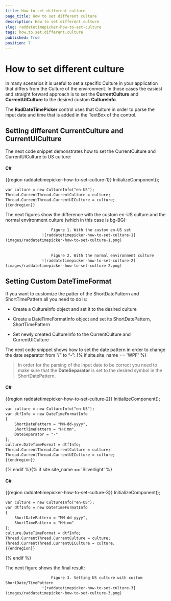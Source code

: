 ```yaml
---
title: How to set different culture
page_title: How to set different culture
description: How to set different culture
slug: raddatetimepicker-how-to-set-culture
tags: how,to,set,different,culture
published: True
position: 7
---
```


# How to set different culture



In many scenarios it is useful to set a specific Culture in your application that differs from the Culture of the environment. In those cases the easiest and straight forward approach is to set the __CurrentCulture__ and __CurrentUICulture__ to the desired custom __CultureInfo__.
            

The __RadDateTimePicker__ control uses that Culture in order to parse the input date and time that is added in the TextBox of the control.
            

## Setting different CurrentCulture and CurrentUICulture

The next code snippet demonstrates how to set the CurrentCulture and CurrentUICulture to US culture:
                

#### __C#__

{{region raddatetimepicker-how-to-set-culture-1}}
	InitializeComponent();
	
	var culture = new CultureInfo("en-US");
	Thread.CurrentThread.CurrentCulture = culture;
	Thread.CurrentThread.CurrentUICulture = culture;
	{{endregion}}



The next figures show the difference with the custom en-US culture and the normal environment culture (which in this case is bg-BG):
                


                        Figure 1. With the custom en-US set
                    ![raddatetimepicker-how-to-set-culture-1](images/raddatetimepicker-how-to-set-culture-1.png)


                        Figure 2. With the normal environment culture
                    ![raddatetimepicker-how-to-set-culture-2](images/raddatetimepicker-how-to-set-culture-2.png)

## Setting Custom DateTimeFormat

If you want to customize the patter of the ShortDatePattern and ShortTimePattern all you need to do is:
                

* Create a CultureInfo object and set it to the desired culture
                        

* Create a DateTimeFormatInfo object and set its ShortDatePattern, ShortTimePattern
                        

* Set newly created CultureInfo to the CurrentCulture and CurrentUICulture
                        

The next code snippet shows how to set the date pattern in order to change the date separator from “/” to “-”:
                {% if site.site_name == 'WPF' %}

>In order for the parsing of the input date to be correct you need to make sure that the __DateSeparator__ is set to the desired symbol in the ShortDatePattern.
                        

#### __C#__

{{region raddatetimepicker-how-to-set-culture-2}}
	InitializeComponent();
	
	var culture = new CultureInfo("en-US");
	var dtfInfo = new DateTimeFormatInfo
	{
	    ShortDatePattern = "MM-dd-yyyy",
	    ShortTimePattern = "HH:mm",
	    DateSeparator = "-"
	};
	culture.DateTimeFormat = dtfInfo;
	Thread.CurrentThread.CurrentCulture = culture;
	Thread.CurrentThread.CurrentUICulture = culture;
	{{endregion}}

{% endif %}{% if site.site_name == 'Silverlight' %}

#### __C#__

{{region raddatetimepicker-how-to-set-culture-3}}
	InitializeComponent();
	
	var culture = new CultureInfo("en-US");
	var dtfInfo = new DateTimeFormatInfo
	{
	    ShortDatePattern = "MM-dd-yyyy",
	    ShortTimePattern = "HH:mm"
	};
	culture.DateTimeFormat = dtfInfo;
	Thread.CurrentThread.CurrentCulture = culture;
	Thread.CurrentThread.CurrentUICulture = culture;
	{{endregion}}

{% endif %}

The next figure shows the final result:
                


                        Figure 3. Setting US culture with custom ShortDate/TimePattern
                    ![raddatetimepicker-how-to-set-culture-3](images/raddatetimepicker-how-to-set-culture-3.png)
